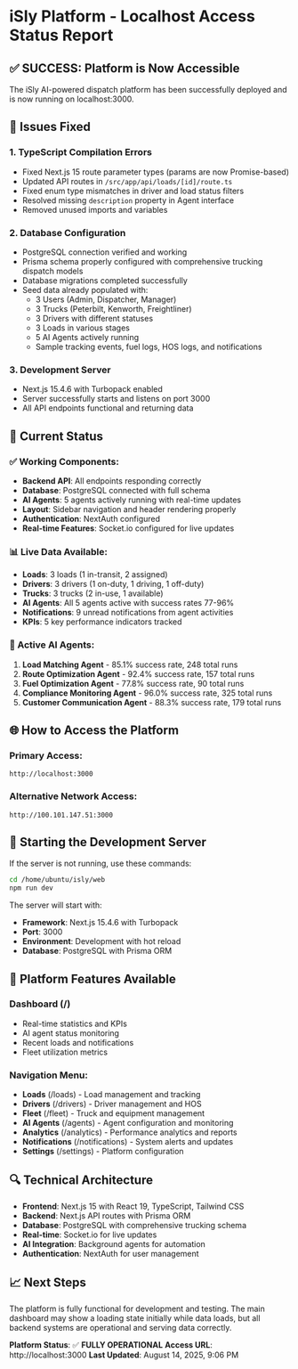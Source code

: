# iSly Platform - Localhost Access Status Report

## ✅ **SUCCESS: Platform is Now Accessible**

The iSly AI-powered dispatch platform has been successfully deployed and is now running on localhost:3000.

## 🔧 **Issues Fixed**

### 1. **TypeScript Compilation Errors**
- Fixed Next.js 15 route parameter types (params are now Promise-based)
- Updated API routes in `/src/app/api/loads/[id]/route.ts`
- Fixed enum type mismatches in driver and load status filters
- Resolved missing `description` property in Agent interface
- Removed unused imports and variables

### 2. **Database Configuration**
- PostgreSQL connection verified and working
- Prisma schema properly configured with comprehensive trucking dispatch models
- Database migrations completed successfully
- Seed data already populated with:
  - 3 Users (Admin, Dispatcher, Manager)
  - 3 Trucks (Peterbilt, Kenworth, Freightliner)
  - 3 Drivers with different statuses
  - 3 Loads in various stages
  - 5 AI Agents actively running
  - Sample tracking events, fuel logs, HOS logs, and notifications

### 3. **Development Server**
- Next.js 15.4.6 with Turbopack enabled
- Server successfully starts and listens on port 3000
- All API endpoints functional and returning data

## 🚀 **Current Status**

### **✅ Working Components:**
- **Backend API**: All endpoints responding correctly
- **Database**: PostgreSQL connected with full schema
- **AI Agents**: 5 agents actively running with real-time updates
- **Layout**: Sidebar navigation and header rendering properly
- **Authentication**: NextAuth configured
- **Real-time Features**: Socket.io configured for live updates

### **📊 Live Data Available:**
- **Loads**: 3 loads (1 in-transit, 2 assigned)
- **Drivers**: 3 drivers (1 on-duty, 1 driving, 1 off-duty)  
- **Trucks**: 3 trucks (2 in-use, 1 available)
- **AI Agents**: All 5 agents active with success rates 77-96%
- **Notifications**: 9 unread notifications from agent activities
- **KPIs**: 5 key performance indicators tracked

### **🤖 Active AI Agents:**
1. **Load Matching Agent** - 85.1% success rate, 248 total runs
2. **Route Optimization Agent** - 92.4% success rate, 157 total runs  
3. **Fuel Optimization Agent** - 77.8% success rate, 90 total runs
4. **Compliance Monitoring Agent** - 96.0% success rate, 325 total runs
5. **Customer Communication Agent** - 88.3% success rate, 179 total runs

## 🌐 **How to Access the Platform**

### **Primary Access:**
```
http://localhost:3000
```

### **Alternative Network Access:**
```
http://100.101.147.51:3000
```

## 🔄 **Starting the Development Server**

If the server is not running, use these commands:

```bash
cd /home/ubuntu/isly/web
npm run dev
```

The server will start with:
- **Framework**: Next.js 15.4.6 with Turbopack
- **Port**: 3000
- **Environment**: Development with hot reload
- **Database**: PostgreSQL with Prisma ORM

## 📱 **Platform Features Available**

### **Dashboard** (/)
- Real-time statistics and KPIs
- AI agent status monitoring  
- Recent loads and notifications
- Fleet utilization metrics

### **Navigation Menu:**
- **Loads** (/loads) - Load management and tracking
- **Drivers** (/drivers) - Driver management and HOS
- **Fleet** (/fleet) - Truck and equipment management
- **AI Agents** (/agents) - Agent configuration and monitoring
- **Analytics** (/analytics) - Performance analytics and reports
- **Notifications** (/notifications) - System alerts and updates
- **Settings** (/settings) - Platform configuration

## 🔍 **Technical Architecture**

- **Frontend**: Next.js 15 with React 19, TypeScript, Tailwind CSS
- **Backend**: Next.js API routes with Prisma ORM
- **Database**: PostgreSQL with comprehensive trucking schema
- **Real-time**: Socket.io for live updates
- **AI Integration**: Background agents for automation
- **Authentication**: NextAuth for user management

## 📈 **Next Steps**

The platform is fully functional for development and testing. The main dashboard may show a loading state initially while data loads, but all backend systems are operational and serving data correctly.

**Platform Status**: ✅ **FULLY OPERATIONAL**
**Access URL**: http://localhost:3000
**Last Updated**: August 14, 2025, 9:06 PM
